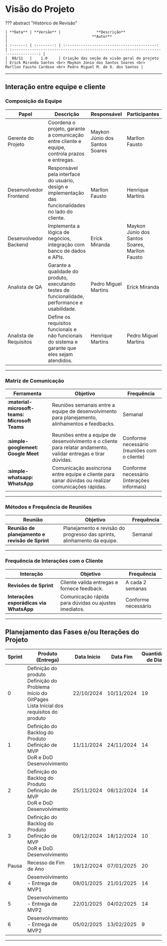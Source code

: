 # **Visão do Projeto**

??? abstract "Histórico de Revisão"

    | **Data** | **Versão** |                **Descrição**                |                                      **Autor**                                       |
    | :------: | :--------: | :-----------------------------------------: | :----------------------------------------------------------------------------------: |
    |  08/11   |    1.0     | Criação das seção de visão geral do projeto | Erick Miranda Santos <br> Maykon Júnio dos Santos Soares <br> Marllon Fausto Cardoso <br> Pedro Miguel M. de O. dos Santos |

---

## **Interação entre equipe e cliente**

### **Composição da Equipe**

| Papel                  | Descrição                                                                                             | Responsável                    | Participantes                                  |
| ---------------------- | ----------------------------------------------------------------------------------------------------- | ------------------------------ | ---------------------------------------------- |
| Gerente do Projeto     | Coordena o projeto, garante a comunicação entre cliente e equipe, controla prazos e entregas.         | Maykon Júnio dos Santos Soares | Marllon Fausto                                 |
| Desenvolvedor Frontend | Responsável pela interface do usuário, design e implementação das funcionalidades no lado do cliente. | Marllon Fausto                 | Henrique Martins                               |
| Desenvolvedor Backend  | Implementa a lógica de negócios, integração com banco de dados e APIs.                                | Erick Miranda                  | Maykon Júnio dos Santos Soares, Marllon Fausto |
| Analista de QA         | Garante a qualidade do produto, executando testes de funcionalidade, performance e usabilidade.       | Pedro Miguel Martins           | Erick Miranda                                  |
| Analista de Requisitos | Define os requisitos funcionais e não funcionais do sistema e garante que eles sejam atendidos.       | Henrique Martins               | Pedro Miguel Martins                           |

---

### **Matriz de Comunicação**

| **Ferramenta**                                 | **Objetivo**                                                                                                     | **Frequência**                               |
| ---------------------------------------------- | ---------------------------------------------------------------------------------------------------------------- | -------------------------------------------- |
| **:material-microsoft-teams: Microsoft Teams** | Reuniões semanais entre a equipe de desenvolvimento para planejamento, alinhamentos e feedbacks.                 | Semanal                                      |
| **:simple-googlemeet: Google Meet**            | Reuniões entre a equipe de desenvolvimento e o cliente para relatar andamento, validar entregas e tirar dúvidas. | Conforme necessário (reuniões com o cliente) |
| **:simple-whatsapp: WhatsApp**                 | Comunicação assíncrona entre equipe e cliente para sanar dúvidas ou realizar comunicações rápidas.               | Conforme necessário (interações informais)   |

---

### **Métodos e Frequência de Reuniões**

| **Reunião**                                     | **Objetivo**                                                            | **Frequência** |
| ----------------------------------------------- | ----------------------------------------------------------------------- | -------------- |
| **Reunião de planejamento e revisão de Sprint** | Planejamento e revisão do progresso das sprints, alinhamento da equipe. | Semanal        |

---

### **Frequência de Interações com o Cliente**

| **Interação**                           | **Objetivo**                                          | **Frequência**      |
| --------------------------------------- | ----------------------------------------------------- | ------------------- |
| **Revisões de Sprint**                  | Cliente valida entregas e fornece feedback.           | A cada 2 semanas    |
| **Interações esporádicas via WhatsApp** | Comunicação rápida para dúvidas ou ajustes imediatos. | Conforme necessário |

---

## **Planejamento das Fases e/ou Iterações do Projeto**

| Sprint | Produto (Entrega)                                                                                              | Data Início | Data Fim   | Quantidade de Dias |
| ------ | -------------------------------------------------------------------------------------------------------------- | ----------- | ---------- | ------------------ |
| 0      | Definição do produto<br>Definição do Problema<br>Início do GitPages<br>Lista Inicial dos requisitos do produto | 22/10/2024  | 10/11/2024 | 19                 |
| 1      | Definição do Backlog do Produto<br> Definição de MVP<br> DoR e DoD <br> Desenvolvimento                        | 11/11/2024  | 24/11/2024 | 14                 |
| 2      | Definição do Backlog do Produto<br> Definição de MVP<br> DoR e DoD <br> Desenvolvimento                        | 25/11/2024  | 08/12/2024 | 14                 |
| 3      | Definição do Backlog do Produto<br> Definição de MVP<br> DoR e DoD <br> Desenvolvimento                        | 09/12/2024  | 18/12/2024 | 10                 |
| Pausa  | Recesso de Fim de Ano                                                                                          | 19/12/2024  | 07/01/2025 | 20                 |
| 4      | Desenvolvimento - Entrega de MVP1                                                                              | 08/01/2025  | 21/01/2025 | 14                 |
| 5      | Desenvolvimento - Entrega de MVP2                                                                              | 22/01/2025  | 04/02/2025 | 14                 |
| 6      | Desenvolvimento - Entrega de MVP2                                                                              | 05/02/2025  | 13/02/2025 | 9                  |

---

<!-- ## **Gerenciamento de Riscos**

!!! Warning "Atenção"

    Devido às incertezas e receios que surgem durante um projeto, é importante ceder atenção ao gerenciamento de riscos como forma de prevenir possíveis situações que possam abalar o cenário do time.

| **Descrição**                     | **Causa**                                                                                                                                         | **Mitigação**                                                                                                                                                                 |
| --------------------------------- | ------------------------------------------------------------------------------------------------------------------------------------------------- | ----------------------------------------------------------------------------------------------------------------------------------------------------------------------------- |
| **Redução da equipe**             | Trancamento da disciplina ou questões pessoais que possam surgir no decorrer do semestre, levando à redução do time                               | Reunião com o cliente para redefinição de alguns requisitos / Aumento na carga horária para desenvolvimento do projeto                                                        |
| **Falta de Comunicação Externa**  | O cliente pode estar indisponível para a validação constante do projeto, bem como a falta de feedback e dificuldade em marcação de reuniões       | Realizar reuniões regulares e com objetivo pré-definido para que as atualizações sejam compartilhadas de forma clara e acessível, além de não consumir tanto tempo do cliente |
| **Falta de Comunicação Interna**  | Falta de comunicação entre os membros da equipe, levando a dúvidas e dificuldades para realização do projeto por falta de transparência e clareza | Analisar a situação e marcar uma reunião para repensar na metodologia de comunicação                                                                                          |
| **Falta de habilidades técnicas** | A equipe não se capacitou o suficiente para realização do projeto, causando uma entrega de baixa qualidade                                        | Capacitar a equipe constantemente durante o projeto e acompanhar essa capacitação                                                                                             |
| **Indisponibilidade do Cliente**  | O cliente não estará disponível para os testes de validação                                                                                       | Manter um contato constante com o cliente a fim de que os testes estejam de acordo com o esperado sem que onere seu fluxo de trabalho                                         | -->
